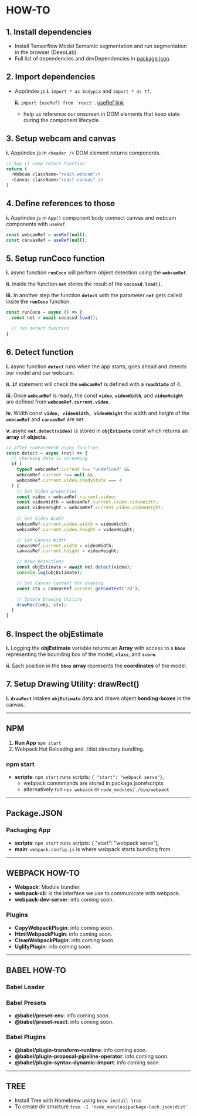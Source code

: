 # HOW-TO

## **1.** Install dependencies

- Install Tensorflow Model Semantic segmentation and run segmentation in the browser (DeepLab).
- Full list of dependencies and devDependencies in [package.json]().

## **2.** Import dependencies

- App/index.js
  **i.** `import * as bodypix` and `import * as tf`.

  **ii.** `import {useRef} from 'react'`. [useRef link](https://reactjs.org/docs/hooks-reference.html#useref)

  - help us reference our onscreen in DOM elements that keep state during the component lifecycle.

## **3.** Setup webcam and canvas

  **i.** App/index.js in `<header />` DOM element returns components.

  ```javascript
  // App () comp return function
  return (
    <Webcam className="react-webcam"/>
    <Canvas className="react-canvas" />
  )
  ```

## **4.** Define references to those

  **i.** App/index.js in `App()` component body connect canvas and webcam components with `useRef`.

  ```javascript
  const webcamRef = useRef(null);
  const canvasRef = useRef(null);
  ```

## **5.** Setup runCoco function

  **i.** async function **`runCoco`** will perform object detection using the **`webcamRef`**.

  **ii.** Inside the function **`net`** stores the result of the **`cocossd.load()`**.
  
  **iii.** In another step the function **`detect`** with the parameter **`net`** gets called insite the **`runCoco`** function.

  ```javascript
  const runCoco = async () => {
    const net = await cocossd.load();

    // run detect function
  }
  ```

## **6.** Detect function

  **i.** async function **`detect`** runs when the app starts, goes ahead and detects our model and our webcam.

  **ii.** **`if`** statement will check the **`webcamRef`** is defined with a **`readState`** of 4.

  **iii.** Once **`webcamRef`** is ready, the const **`video`**, **`videoWidth`**, and **`videoHeight`** are defined from **`webcamRef.current.video`**.

  **iv.** Width const **`video, videoWidth, videoHeight`** the width and height of the **`webcamRef`** and **`canvasRef`** are set.

  **v.** async **`net.detect(video)`** is stored in **`objEstimate`** const which returns an **array** of **objects**.

  ```javascript
  // after runFacemesh async function
  const detect = async (net) => {
    // checking data is streaming
    if (
      typeof webcamRef.current !== "undefined" && 
      webcamRef.current !== null && 
      webcamRef.current.video.readyState === 4 
    ) {
      // Get Video properties
      const video = webcamRef.current.video;
      const videoWidth = webcamRef.current.video.videoWidth;
      const videoHeight = webcamRef.current.video.videoHeight;
      
      // Set Video Width
      webcamRef.current.video.width = videoWidth;
      webcamRef.current.video.height = videoHeight;

      // Set Canvas Width
      canvasRef.current.width = videoWidth;
      canvasRef.current.height = videoHeight;

      // Make Detections
      const objEstimate = await net.detect(video);
      console.log(objEstimate);

      // Get Canvas context for drawing
      const ctx = canvasRef.current.getContext('2d');

      // Update Drawing Utility
      drawRect(obj, ctx);
    }
  }
  ```

## **6.** Inspect the **objEstimate**

  **i.** Logging the **objEstimate** variable returns an **Array** with access to a **`bbox`** representing the bounding box of the model, **`class`**, and **`score`**.

  **ii.** Each position in the **`bbox`** **array** represents the **coordinates** of the model.

## **7.** Setup Drawing Utility: **drawRect()**

  **i.** **`drawRect`** intakes **`objEstimate`** data and draws object **bonding-boxes** in the canvas.



---

## NPM

1. **Run App** `npm start`
2. Webpack Hot Reloading and ./dist directory bundling.

### npm start

- **scripts**: `npm start` runs scripts: `{ "start": "webpack serve"}`,
  - webpack commmands are stored in package.json#scripts
  - alternatively run `npx webpack` or `node_modules/./bin/webpack`

---

## Package.JSON

### Packaging App

- **scripts**: `npm start` runs scripts: { "start": "webpack serve"},
- **main**: `webpack.config.js` is where webpack starts bundling from.

---

## WEBPACK HOW-TO

- **Webpack**: Module bundler.
- **webpack-cli**: is the interface we use to communicate with webpack.
- **webpack-dev-server**: info coming soon.

### Plugins

- **CopyWebpackPlugin**: info coming soon.
- **HtmlWebpackPlugin**: info coming soon.
- **CleanWebpackPlugin**: info coming soon.
- **UglifyPlugin**: info coming soon.

---

## BABEL HOW-TO

### Babel Loader

### Babel Presets

- **@babel/preset-env**: info coming soon.
- **@babel/preset-react**: info coming soon.

### Babel Plugins

- **@babel/plugin-transform-runtime**: info coming soon.
- **@babel/plugin-proposal-pipeline-operator**: info coming soon.
- **@babel/plugin-syntax-dynamic-import**: info coming soon.

---

## TREE

- Install Tree with Homebrew using `brew install tree`
- To create dir structure `tree -I 'node_modules|package-lock.json|dist'`

